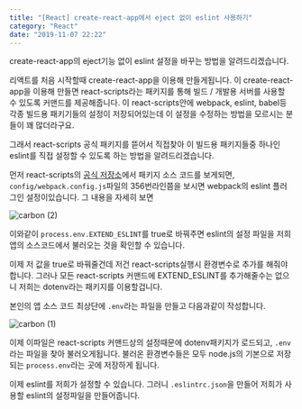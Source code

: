 ```yaml
---
title: "[React] create-react-app에서 eject 없이 eslint 사용하기"
category: "React"
date: "2019-11-07 22:22"
---
```

create-react-app의 eject기능 없이 eslint 설정을 바꾸는 방법을 알려드리겠습니다.

리액트를 처음 시작할때 create-react-app을 이용해 만들게됩니다.
이 create-react-app을 이용해 만들면 react-scripts라는 패키지를 통해 빌드 / 개발용 서버를 사용할 수 있도록 커맨드를 제공해줍니다.
이 react-scripts안에 webpack, eslint, babel등 각종 빌드용 패키기들의 설정이 저장되어있는데 이 설정을 수정하는 방법을 모르시는 분들이 꽤 많더라구요.

그래서 react-scripts 공식 패키지를 뜯어서 직접찾아 이 빌드용 패키지들중 하나인 eslint를 직접 설정할 수 있도록 하는 방법을 알려드리겠습니다.

먼저 react-scripts의 [공식 저장소](https://github.com/facebook/create-react-app/tree/master/packages/react-scripts)에서 패키지 소스 코드를 보게되면, `config/webpack.config.js`파일의 356번라인쯤을 보시면 webpack의 eslint 플러그인 설정이있습니다.
그 내용을 자세히 보면

![carbon (2)](https://user-images.githubusercontent.com/1689721/68361835-9d916700-0168-11ea-9616-5efa8d1f1355.png)

이와같이 `process.env.EXTEND_ESLINT`를 true로 바꿔주면 eslint의 설정 파일을 저희 앱의 소스코드에서 불러오는 것을 확인할 수 있습니다.

이제 저 값을 true로 바꿔줄건데 저건 react-scripts실행시 환경변수로 추가를 해줘야합니다. 그러나 모든 react-scripts 커맨드에 EXTEND_ESLINT를 추가해줄수는 없으니 저희는 dotenv라는 패키지를 이용할겁니다.

본인의 앱 소스 코드 최상단에 `.env`라는 파일을 만들고 다음과같이 작성합니다.

![carbon (1)](https://user-images.githubusercontent.com/1689721/68359254-ae3cdf80-015e-11ea-949d-1db1e4224a92.png)

이제 이파일은 react-scripts 커맨드상의 설정때문에 dotenv패키지가 로드되고, `.env`라는 파일을 찾아 불러오게됩니다. 불러온 환경변수들은 모두 node.js의 기본으로 저장되는 `process.env`라는 곳에 저장하게 됩니다.

이제 eslint를 저희가 설정할 수 있습니다. 그러니 `.eslintrc.json`을 만들어 저희가 사용할 eslint의 설정파일을 만들어줍니다.
